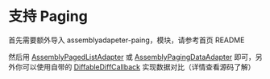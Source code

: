 # 支持 Paging

首先需要额外导入 assemblyadapeter-paing，模块，请参考首页 README 

然后用 [AssemblyPagedListAdapter] 或 [AssemblyPagingDataAdapter] 即可，另外你可以使用自带的 [DiffableDiffCallback] 实现数据对比（详情查看源码了解）

[AssemblyPagedListAdapter]: ../../assembly-paged-list-adapter/src/main/java/me/panpf/adapter/paged/AssemblyPagedListAdapter.java
[AssemblyPagingDataAdapter]: ../../assembly-paged-list-adapter/src/main/java/me/panpf/adapter/paging/AssemblyPagingDataAdapter.java
[DiffableDiffCallback]: ../../assembly-paged-list-adapter/src/main/java/me/panpf/adapter/paged/DiffableDiffCallback.java
